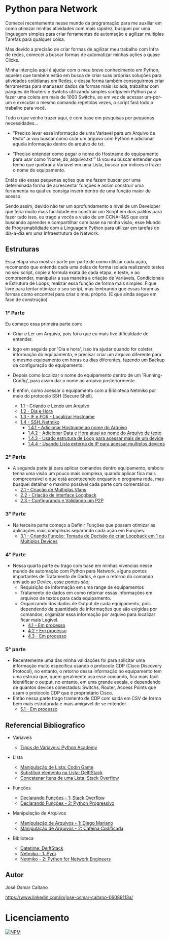 # Python para Network

Comecei recentemente nesse mundo da programação para me auxiliar em como otimizar minhas atividades com mais rapidez, busquei por uma linguagem simples para criar ferramentas de automação e agilizar multiplas Tarefas para qualquer coisa.

Mas devido a precisão de criar formas de agilizar meu trabalho com Infra de redes, comecei a buscar formas de automatizar minhas ações a quase Clicks.

Minha intenção aqui é ajudar com o meu breve conhecimento em Python, aqueles que também estão em busca de criar suas próprias soluções para atividades cotidianas em Redes, e dessa forma também conseguirmos criar ferramentas para manusear dados de formas mais isolada, trabalhar com parques de Routers e Switchs utilizando simples scritps em Python para fazer uma coleta em mais de 1000 Switchs, ao em vez de acessar um-por-um e executar o mesmo comando repetidas vezes, o script fará todo o trabalho para você.

Tudo o que venho trazer aqui, é com base em pesquisas por pequenas necessidades... 

- "Preciso levar essa informação de uma Variavel para um Arquivo de texto" ai vou buscar como criar um arquivo com Python e adicionar aquela informação dentro do arquivo de txt.

- "Preciso entender como pegar o nome do Hostname do equipamento para usar como 'Nome_do_arquivo.txt'" lá vou eu buscar entender que tenho que quebrar a Variavel em uma Lista, buscar por indices e trazer o nome do equipamento.

Então são essas pequenas ações que me fazem buscar por uma determinada forma de acrescentar funções e assim construir uma ferramenta na qual eu consiga inserir dentro de uma função maior de acesso.

Sendo assim, devido não ter um aprofundamento a nivel de um Developer que teria muito mais facilidade em construir um Script em dois palitos para fazer tudo isso, eu trago a vocês a visão de um CCNA-R&S que está buscando aprender e compartilhar com base na minha visão, esse Mundo de Programabildiade com a Linguagem Python para utilizar em tarefas do dia-a-dia em uma Infraestrutura de Network. 

## Estruturas
Essa etapa visa mostrar parte por parte de como utilizar cada ação, recomendo que entenda cada uma delas de forma isolada realizando testes no  seu script, copie a formula exata de cada etapa, e teste, e ao compreender, manipular a sua maneira a criação de Variáveis, Condicionais e Estrutura de Loops, realizar essa função de forma mais simples. Fique livre para tentar otimizar o seu script, mas lembrando que essas foram as formas como encontrei para criar o meu próprio. (E que ainda segue em fase de construção)

### 1° Parte
	
Eu começo essa primeira parte com:
- Criar e Ler um Arquivo, pois foi o que eu mais tive dificuldade de entender.
- logo em seguida por 'Dia e hora', isso ira ajudar quando for coletar informação do equipamento, e precisar criar um arquivo diferente para o mesmo equipamento em horas ou dias diferentes, fazendo um Backup da configuração do equipamento.

- Depois como localizar o nome do equipamento dentro de um 'Running-Config', para assim dar o nome ao arquivo posteriormente.

- E enfim, como acessar o equipamento com a Biblioteca Netmiko por meio do protocolo SSH (Secure Shell).
	- [1.1 - Criando e Lendo um Arquivo](https://github.com/ozumaru/CiscoDevNet---Python/blob/master/Documents/Material/1.1%20-%20Criando%20e%20Lendo%20um%20Arquivo.md)
	- [1.2 - Dia e Hora](https://github.com/ozumaru/CiscoDevNet---Python/blob/master/Documents/Material/1.2%20-%20Dia%20e%20Hora.md)
	- [1.3 - IF e FOR - Localizar Hostname](https://github.com/ozumaru/CiscoDevNet---Python/blob/master/Documents/Material/1.3%20-%20IF%20e%20FOR%20-%20Localizar%20Hostname.md)
	- [1.4 - SSH_Netmiko](https://github.com/ozumaru/CiscoDevNet---Python/blob/master/Documents/Material/1.4%20-%20SSH_Netmiko.md)
		- [1.4.1 - Adicionar Hostname ao nome do Arquivo](https://github.com/ozumaru/CiscoDevNet---Python/blob/master/Documents/Material/1.4.1%20-%20Adicionar%20Hostname%20ao%20nome%20do%20Arquivo.md)
		- [1.4.2 - Adicionar Data e Hora atual ao nome do Arquivo de texto](https://github.com/ozumaru/CiscoDevNet---Python/blob/master/Documents/Material/1.4.2%20-%20Adicionar%20Data%20e%20Hora%20atual%20ao%20nome%20do%20Arquivo%20de%20texto.md)
		- [1.4.3 - Usado estrutura de Loop para acessar mais de um devide](https://github.com/ozumaru/CiscoDevNet---Python/blob/master/Documents/Material/1.4.3%20-%20Usado%20estrutura%20de%20Loop%20para%20acessar%20mais%20de%20um%20devide.md)
		- [1.4.4 - Usando Lista externa de IP para acessar multiplos devices](https://github.com/ozumaru/CiscoDevNet---Python/blob/master/Documents/Material/1.4.4%20-%20Usando%20Lista%20externa%20de%20IP%20para%20acessar%20multiplos%20devices.md)

### 2° Parte

- A segunda parte já para aplicar comandos dentro equipamento, embora tenha uma visão um pouco mais complexa, quando aplicar fica mais compreensivel o que está acontecendo enquanto o programa roda, mas busquei detalhar o maximo possivel cada parte com comentários.
	- [ 2.1 - Criação de Multiplas Vlans](https://github.com/ozumaru/CiscoDevNet---Python/blob/master/Documents/Material/2.1%20-%20Criação%20de%20Multiplas%20Vlans.md)
	- [ 2.2 - Criação de interface Loopback](https://github.com/ozumaru/CiscoDevNet---Python/blob/master/Documents/Material/2.2%20-%20Criação%20de%20interface%20Loopback.md)
	- [ 2.3 - Configurando e Validando um P2P](https://github.com/ozumaru/CiscoDevNet---Python/blob/master/Documents/Material/2.3%20-%20Configurando%20e%20Validando%20um%20P2P.md)

### 3° Parte

- Na terceira parte começo a Definir Funções que possam otimizar as aplicações mais complexas separando cada ação em Funções.
	- [ 3.1 - Criando Função: Tomada de Decisão de criar Loopback em 1 ou Multiplos Devices](https://github.com/ozumaru/CiscoDevNet---Python/blob/master/Documents/Material/3.1%20-%20Função%20-%20Tomada%20de%20Decisão%20de%20criar%20Loopback%20em%201%20ou%20Multiplos%20Devices.md)

### 4° Parte

- Nessa quarta parte eu trago com base em minhas vivencias nesse mundo de automação com Python para Network, alguns pontos importantes de Tratamento de Dados, é que o retorno do comando enviado ao Device, esse pontos são;
	- Requisição de informação em uma range de equipamentos
	- Tratamento de dados em como retornar essas informações em arquivos de textos para cada equipamento.
	- Organizando dos dados de Output de cada equipamento, pois dependendo da quantidade de informações que são exigidas por comandos, organizar essa informação por arquivo para localizar ficar mais Legivel.
		- [4.1 - Em processo]()
		- [4.2 - Em processo]()
		- [4.3 - Em processo]()

### 5° parte

- Recentemente uma das minha validações foi para solicitar uma informação muito especifica usando o protocolo CDP (Cisco Discovery Protocol), no entanto, o retorno dessa informação no equipamento tem uma estrura que, quem geralmente usa esse comando, fica mais facil identificar o output, no entanto, em uma grande escala, e dependendo de quantos devices conectados: Switchs, Router, Access Points que usam o protocolo CDP que é proprietário Cisco.
- Então nessa parte trago tramento de CDP com saida em CSV de forma bem mais estruturada e mais amigavel de se entender.
	- [5.1 - Em processo]()

## Referencial Bibliografico
 - Variaveis
	- [Tipos de Variaveis: Python Academy](https://pythonacademy.com.br/blog/tipos-de-variaveis-no-python#dicionários-dict)

 - Lista
    - [Manipulação de Lista: Codin Game](https://www.codingame.com/playgrounds/52499/programacao-python-intermediario---prof--marco-vaz/manipulando-listas-continuacao)
    - [Substituir elemento na Lista: DelftStack](https://www.delftstack.com/pt/howto/python/python-list-replace-element/)
    - [Concatenar Itens de uma Lista: Stack Overflow](https://pt.stackoverflow.com/questions/324979/como-concatenar-itens-de-uma-lista-em-python)

 - Funções
    - [Declarando Funções - 1: Stack Overflow](https://pt.stackoverflow.com/questions/324979/como-concatenar-itens-de-uma-lista-em-python)
    - [Declarando Funções - 2: Python Progressivo](https://www.pythonprogressivo.net/2018/06/Como-Declarar-Chamar-Usar-Funcoes-em-Python.html)

- Manipulação de Arquivos
    - [Manipulação de Arquivos - 1: Diego Mariano](https://diegomariano.com/manipulando-arquivos/)
    - [Manipulação de Arquivos - 2: Cafeina Codificada](https://cafeinacodificada.com.br/arquivos-no-python/)

- Biblioteca
    - [Datetime: DelftStack](https://www.delftstack.com/pt/howto/python/python-get-date-today/)
    - [Netmiko - 1: Pypi](https://pypi.org/project/netmiko/)
    - [Netmiko - 2: Python for Network Engineers](https://pyneng.readthedocs.io/en/latest/book/18_ssh_telnet/netmiko.html)

## Autor

José Osmar Caitano

https://www.linkedin.com/in/jose-osmar-caitano-06089113a/

# Licenciamento

[![NPM](https://img.shields.io/npm/l/react)](https://github.com/ozumaru/CiscoDevNet---Python/blob/master/LICENSE)